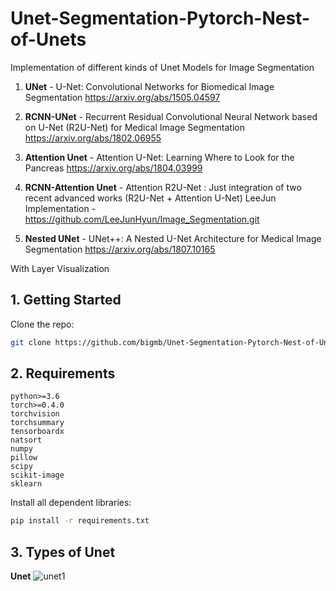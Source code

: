 # Unet-Segmentation-Pytorch-Nest-of-Unets
Implementation of different kinds of Unet Models for Image Segmentation

1) **UNet** - U-Net: Convolutional Networks for Biomedical Image Segmentation
https://arxiv.org/abs/1505.04597

2) **RCNN-UNet** - Recurrent Residual Convolutional Neural Network based on U-Net (R2U-Net) for Medical Image Segmentation
https://arxiv.org/abs/1802.06955

3) **Attention Unet** - Attention U-Net: Learning Where to Look for the Pancreas
https://arxiv.org/abs/1804.03999

4) **RCNN-Attention Unet** - Attention R2U-Net : Just integration of two recent advanced works (R2U-Net + Attention U-Net)
LeeJun Implementation - https://github.com/LeeJunHyun/Image_Segmentation.git

5) **Nested UNet** - UNet++: A Nested U-Net Architecture for Medical Image Segmentation
https://arxiv.org/abs/1807.10165

With Layer Visualization

## 1. Getting Started

Clone the repo:

  ```bash
  git clone https://github.com/bigmb/Unet-Segmentation-Pytorch-Nest-of-Unets.git
  ```

## 2. Requirements

```
python>=3.6
torch>=0.4.0
torchvision
torchsummary
tensorboardx
natsort
numpy
pillow
scipy
scikit-image
sklearn
```
Install all dependent libraries:
  ```bash
  pip install -r requirements.txt
  ```
  
  ## 3. Types of Unet
  
  **Unet**
  ![unet1](/imgages/unet1.png)
